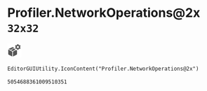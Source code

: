 # Profiler.NetworkOperations@2x `32x32`
<img src="/img/Profiler.NetworkOperations@2x.png" width=32 height=32>

``` CSharp
EditorGUIUtility.IconContent("Profiler.NetworkOperations@2x")
```
```
5054688361009510351
```
